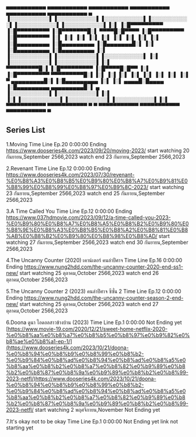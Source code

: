  ▄▄▄▄▄▄▄▄▄▄▄  ▄▄▄▄▄▄▄▄▄▄▄  ▄▄▄▄▄▄▄▄▄▄▄  ▄▄▄▄▄▄▄▄▄▄▄  ▄▄▄▄▄▄▄▄▄▄▄  ▄▄▄▄▄▄▄▄▄▄▄  ▄ 
▐░░░░░░░░░░░▌▐░░░░░░░░░░░▌▐░░░░░░░░░░░▌▐░░░░░░░░░░░▌▐░░░░░░░░░░░▌▐░░░░░░░░░░░▌▐░▌
▐░█▀▀▀▀▀▀▀▀▀ ▐░█▀▀▀▀▀▀▀▀▀ ▐░█▀▀▀▀▀▀▀█░▌ ▀▀▀▀█░█▀▀▀▀ ▐░█▀▀▀▀▀▀▀▀▀ ▐░█▀▀▀▀▀▀▀▀▀ ▐░▌
▐░▌          ▐░▌          ▐░▌       ▐░▌     ▐░▌     ▐░▌          ▐░▌          ▐░▌
▐░█▄▄▄▄▄▄▄▄▄ ▐░█▄▄▄▄▄▄▄▄▄ ▐░█▄▄▄▄▄▄▄█░▌     ▐░▌     ▐░█▄▄▄▄▄▄▄▄▄ ▐░█▄▄▄▄▄▄▄▄▄ ▐░▌
▐░░░░░░░░░░░▌▐░░░░░░░░░░░▌▐░░░░░░░░░░░▌     ▐░▌     ▐░░░░░░░░░░░▌▐░░░░░░░░░░░▌▐░▌
 ▀▀▀▀▀▀▀▀▀█░▌▐░█▀▀▀▀▀▀▀▀▀ ▐░█▀▀▀▀█░█▀▀      ▐░▌     ▐░█▀▀▀▀▀▀▀▀▀  ▀▀▀▀▀▀▀▀▀█░▌▐░▌
          ▐░▌▐░▌          ▐░▌     ▐░▌       ▐░▌     ▐░▌                    ▐░▌ ▀ 
 ▄▄▄▄▄▄▄▄▄█░▌▐░█▄▄▄▄▄▄▄▄▄ ▐░▌      ▐░▌  ▄▄▄▄█░█▄▄▄▄ ▐░█▄▄▄▄▄▄▄▄▄  ▄▄▄▄▄▄▄▄▄█░▌ ▄ 
▐░░░░░░░░░░░▌▐░░░░░░░░░░░▌▐░▌       ▐░▌▐░░░░░░░░░░░▌▐░░░░░░░░░░░▌▐░░░░░░░░░░░▌▐░▌
 ▀▀▀▀▀▀▀▀▀▀▀  ▀▀▀▀▀▀▀▀▀▀▀  ▀         ▀  ▀▀▀▀▀▀▀▀▀▀▀  ▀▀▀▀▀▀▀▀▀▀▀  ▀▀▀▀▀▀▀▀▀▀▀  ▀ 

Series List
--------------
1.Moving
Time Line Ep.20 0:00:00 Ending
https://www.dooseries4k.com/2023/09/20/moving-2023/
start watching 20 กันยายน,September 2566,2023 watch end 23 กันยายน,September 2566,2023

2.Revenant
Time Line Ep.12 0:00:00 Ending
https://www.dooseries4k.com/2023/07/30/revenant-%E0%B8%A3%E0%B8%B5%E0%B9%80%E0%B8%A7%E0%B9%81%E0%B8%99%E0%B8%99%E0%B8%97%E0%B9%8C-2023/
start watching 23 กันยายน,September 2566,2023 watch end 25 กันยายน,September 2566,2023

3.A Time Called You
Time Line Ep.12 0:00:00 Ending
https://www.037hdmovie.com/2023/09/12/a-time-called-you-2023-%E0%B9%80%E0%B8%A7%E0%B8%A5%E0%B8%B2%E0%B9%80%E0%B8%9E%E0%B8%A3%E0%B8%B5%E0%B8%A2%E0%B8%81%E0%B8%AB%E0%B8%B2%E0%B9%80%E0%B8%98%E0%B8%AD/
start watching 27 กันยายน,September 2566,2023 watch end 30 กันยายน,September 2566,2023

4.The Uncanny Counter (2020) เคาน์เตอร์ คนล่าปีศาจ
Time Line Ep.16 0:00:00 Ending
https://www.nung2hdd.com/the-uncanny-counter-2020-end-ss1-new/
start watching 25 ตุลาคม,October 2566,2023 watch end 26 ตุลาคม,October 2566,2023

5.The Uncanny Counter 2 (2023) คนล่าปีศาจ ซีซั่น 2
Time Line Ep.12 0:00:00 Ending
https://www.nung2hdd.com/the-uncanny-counter-season-2-end-new/
start watching 25 ตุลาคม,October 2566,2023 watch end 27 ตุลาคม,October 2566,2023

6.Doona ดูนา ไอดอลสาวข้างบ้าน (2023) 
Time Line Ep.1 0:00:00 Not Ending yet
[https://www.movie-19.com/2020/12/21/sweet-home-netflix-2020-%e0%b8%aa%e0%b8%a7%e0%b8%b5%e0%b8%97%e0%b9%82%e0%b8%ae%e0%b8%a1-ep-1/](https://www.dooseries4k.com/2023/10/21/doona-%e0%b8%94%e0%b8%b9%e0%b8%99%e0%b8%b2-%e0%b9%84%e0%b8%ad%e0%b8%94%e0%b8%ad%e0%b8%a5%e0%b8%aa%e0%b8%b2%e0%b8%a7%e0%b8%82%e0%b9%89%e0%b8%b2%e0%b8%87%e0%b8%9a%e0%b9%89%e0%b8%b2%e0%b8%99-2023-netfl/)https://www.dooseries4k.com/2023/10/21/doona-%e0%b8%94%e0%b8%b9%e0%b8%99%e0%b8%b2-%e0%b9%84%e0%b8%ad%e0%b8%94%e0%b8%ad%e0%b8%a5%e0%b8%aa%e0%b8%b2%e0%b8%a7%e0%b8%82%e0%b9%89%e0%b8%b2%e0%b8%87%e0%b8%9a%e0%b9%89%e0%b8%b2%e0%b8%99-2023-netfl/
start watching 2 พฤศจิกายน,November Not  Ending yet

7.It's okay not to be okay
Time Line Ep.1 0:00:00 Not Ending yet
link
not starting yet
